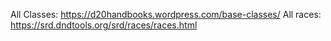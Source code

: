 All Classes: https://d20handbooks.wordpress.com/base-classes/
All races: https://srd.dndtools.org/srd/races/races.html